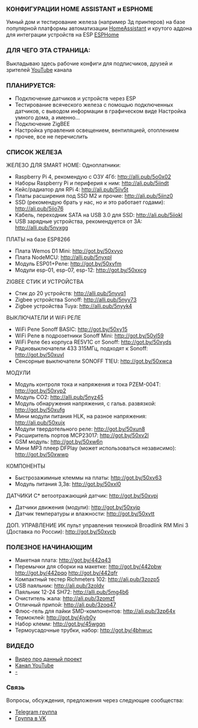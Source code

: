### КОНФИГУРАЦИИ HOME ASSISTANT и ESPHOME
Умный дом и тестирование железа (например 3д принтеров) на базе популярной платформы автоматизации <a href="https://www.home-assistant.io/">HomeAssistant</a> и крутого аддона для интеграции устройств на ESP <a href="https://esphome.io/">ESPHome</a>

### ДЛЯ ЧЕГО ЭТА СТРАНИЦА:
Выкладываю здесь рабочие конфиги для подписчиков, друзей и зрителей <a href="https://www.youtube.com/channel/UCzI016x7MItBtQCJiSWI7yA">YouTube</a> канала

### ПЛАНИРУЕТСЯ:
* Подключение датчиков и устройств через ESP
* Тестирование всяческого железа с помощью подключенных датчиков, с выводом информации в графическом виде
Настройка умного дома, а именно...
* Подключение ZigBEE
* Настройка управления освещением, вентиляцией, отоплением
* прочее, все не перечислить

### СПИСОК ЖЕЛЕЗА
ЖЕЛЕЗО ДЛЯ SMART HOME:
Одноплатники: 
* Raspberry Pi 4, рекомендую с ОЗУ 4Гб:  http://alli.pub/5o0x02
* Наборы Raspberry Pi и периферия к ним: http://ali.pub/5iindt
* Кейс/радиатор для RPi 4: http://ali.pub/5iiv5t
* Платы расширения под SSD M2 и прочие: http://ali.pub/5iinz0
* SSD (рекомендую брать у нас, но и это работает годами): http://ali.pub/5iio76
* Кабель, переходник SATA на USB 3.0 для SSD: http://ali.pub/5iiokl
* USB зарядные устройства, рекомендуется от 3А: http://alli.pub/5nyxgg

ПЛАТЫ на базе ESP8266
* Плата Wemos D1 Mini: http://got.by/50xvyo
* Плата NodeMCU: http://alli.pub/5nyxpl
* Модуль ESP01+Реле: http://got.by/50xvfm
* Модули esp-01, esp-07, esp-12: http://got.by/50xxcg

ZIGBEE СТИК И УСТРОЙСТВА
* Стик до 20 устройств: http://alli.pub/5nyvq1
* Zigbee устройства Sonoff: http://alli.pub/5nyy73
* Zigbee устройства Tuya: http://alli.pub/5nyyk4

ВЫКЛЮЧАТЕЛИ И WiFi РЕЛЕ
* WiFi Реле Sonoff BASIC: http://got.by/50xy15
* WiFi Реле в подрозетники Sonoff Mini: http://got.by/50vl59
* WiFi Реле без корпуса RE5V1C от Sonoff: http://got.by/50xyds
* Радиовыключатели 433 315МГц, подходят к Sonoff: http://got.by/50xuvl 
* Сенсорные выключатели SONOFF T1EU: http://got.by/50xwca

МОДУЛИ
* Модуль контроля тока и напряжения и тока PZEM-004T: http://got.by/50xyp2
* Модуль CO2: http://alli.pub/5nyz45
* Модуль обнаружения напряжения, с гальв. развязкой: http://got.by/50xufg 
* Мини модули питания HLK, на разное напряжения: http://ali.pub/50xujx
* Модули твердотельного реле: http://got.by/50xun8
* Расширитель портов MCP23017: http://got.by/50xv2l 
* GSM модуль: http://got.by/50xw6n
* Мини MP3 плеер DFPlay (может использоваться независимо): http://got.by/50xwwp

КОМПОНЕНТЫ
* Быстрозажимные клеммы на платы: http://got.by/50xv63
* Модуль питания 3,3в: http://got.by/50xxl0 

ДАТЧИКИ
С* ветоотражающий датчик: http://got.by/50xvpj
* Датчики движения (модули): http://got.by/50xvjp
* Датчик температуры и влажности: http://got.by/50xvtt

ДОП. УПРАВЛЕНИЕ
ИК пульт управления техникой Broadlink RM Mini 3 (Доставка по России): http://got.by/50xvcb

### ПОЛЕЗНОЕ НАЧИНАЮЩИМ

* Макетная плата: http://got.by/442q43
* Перемычки для сборки на макетке: http://got.by/442pbw  http://got.by/442pqo  http://got.by/442qfr
* Компактный тестер Richmeters 102: http://ali.pub/3zozp5
* USB паяльник: http://ali.pub/3zoldv
* Паяльник 12-24 SH72: http://alli.pub/5mg4b6
* Очиститель жала: http://ali.pub/3zomzf
* Отличный припой: http://ali.pub/3zoq47
* Флюс-гель для пайки SMD-компонентов: http://ali.pub/3zp64x
* Термоклей: http://got.by/4jvb0y
* Набор клемм: http://got.by/45wgqn
* Термоусадочные трубки, набор: http://got.by/4bhwuc

### ВИДЕДО
* <a href="https://youtu.be/zlENMWZuub8"> Видео про данный проект</a>
* <a href="https://www.youtube.com/channel/UCzI016x7MItBtQCJiSWI7yA">Канал YouTube</a>
* <a href=" ">-</a>

### Связь
Вопросы, обсуждения, предложения через следующие сообщества:
* [Telegram группа](https://t.me/technarr)
* [Группа в VK](https://vk.com/technarrus)
